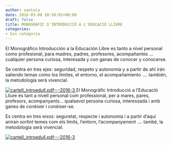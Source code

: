 ```yaml
---
author: xantala
date: 2016-03-08 10:58:01+00:00
draft: false
title: MONOGRÀFIC D'INTRODUCCIÓ A L'EDUCACIÓ LLIURE
categories:
- Sin categoría
---
```


El Monográfico Introducción a la Educación Libre es tanto a nivel personal como
profesional, para madres, padres, profesores, acompañantes … cualquier
persona curiosa, interesada y con ganas de conocer y conocerse.

Se centra en tres ejes: seguridad, respeto y autonomía y a partir
de ahí irán saliendo temas como los límites, el entorno, el acompañamiento ….
también, la metodología será vivencial.



[![cartell_introedull.pdf---2016-3](http://www.xantala.es/wp-content/uploads/2016/03/cartell_introedull.pdf-2016-3.jpg)
](http://www.xantala.es/wp-content/uploads/2016/03/cartell_introedull.pdf-2016-3.jpg)El Monogràfic Introducció a l’Educació Lliure és tant a nivell personal com
professional, per a mares, pares, profesors, acompanyants… qualsevol
persona curiosa, interessada i amb ganes de conèixer i conèixer-se.

Es centra en tres eixos: seguretat, respecte i autonomia i a partir
d’aquí aniran sortint temes com els límits, l’entorn, l’acompanyament ….
també, la metodologia serà vivencial.

[![cartell_introedull.pdf---2016-3](http://www.xantala.es/wp-content/uploads/2016/03/cartell_introedull.pdf-2016-3.jpg)
](http://www.xantala.es/wp-content/uploads/2016/03/cartell_introedull.pdf-2016-3.jpg)


